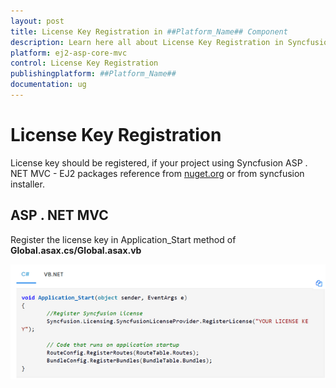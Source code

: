 ```yaml
---
layout: post
title: License Key Registration in ##Platform_Name## Component
description: Learn here all about License Key Registration in Syncfusion ##Platform_Name## component of Syncfusion Essential JS 2 and more.
platform: ej2-asp-core-mvc
control: License Key Registration
publishingplatform: ##Platform_Name##
documentation: ug
---
```


# License Key Registration

License key should be registered, if your project using Syncfusion ASP . NET MVC - EJ2 packages reference from [nuget.org](https://www.nuget.org/packages?q=syncfusion) or from syncfusion installer.

## ASP . NET MVC

Register the license key in Application_Start method of **Global.asax.cs/Global.asax.vb**

![License Key Register](images\key-register.png)
